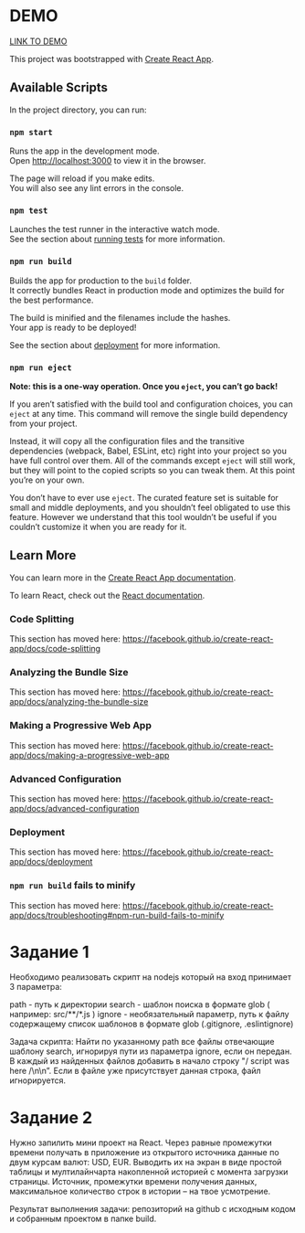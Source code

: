 # DEMO
<a target="_blank" href="https://kostia7alania.github.io/online-rate-react/build/">LINK TO DEMO</a>

This project was bootstrapped with [Create React App](https://github.com/facebook/create-react-app).

## Available Scripts

In the project directory, you can run:

### `npm start`

Runs the app in the development mode.<br />
Open [http://localhost:3000](http://localhost:3000) to view it in the browser.

The page will reload if you make edits.<br />
You will also see any lint errors in the console.

### `npm test`

Launches the test runner in the interactive watch mode.<br />
See the section about [running tests](https://facebook.github.io/create-react-app/docs/running-tests) for more information.

### `npm run build`

Builds the app for production to the `build` folder.<br />
It correctly bundles React in production mode and optimizes the build for the best performance.

The build is minified and the filenames include the hashes.<br />
Your app is ready to be deployed!

See the section about [deployment](https://facebook.github.io/create-react-app/docs/deployment) for more information.

### `npm run eject`

**Note: this is a one-way operation. Once you `eject`, you can’t go back!**

If you aren’t satisfied with the build tool and configuration choices, you can `eject` at any time. This command will remove the single build dependency from your project.

Instead, it will copy all the configuration files and the transitive dependencies (webpack, Babel, ESLint, etc) right into your project so you have full control over them. All of the commands except `eject` will still work, but they will point to the copied scripts so you can tweak them. At this point you’re on your own.

You don’t have to ever use `eject`. The curated feature set is suitable for small and middle deployments, and you shouldn’t feel obligated to use this feature. However we understand that this tool wouldn’t be useful if you couldn’t customize it when you are ready for it.

## Learn More

You can learn more in the [Create React App documentation](https://facebook.github.io/create-react-app/docs/getting-started).

To learn React, check out the [React documentation](https://reactjs.org/).

### Code Splitting

This section has moved here: https://facebook.github.io/create-react-app/docs/code-splitting

### Analyzing the Bundle Size

This section has moved here: https://facebook.github.io/create-react-app/docs/analyzing-the-bundle-size

### Making a Progressive Web App

This section has moved here: https://facebook.github.io/create-react-app/docs/making-a-progressive-web-app

### Advanced Configuration

This section has moved here: https://facebook.github.io/create-react-app/docs/advanced-configuration

### Deployment

This section has moved here: https://facebook.github.io/create-react-app/docs/deployment

### `npm run build` fails to minify

This section has moved here: https://facebook.github.io/create-react-app/docs/troubleshooting#npm-run-build-fails-to-minify


# Задание 1
Необходимо реализовать скрипт на nodejs который на вход принимает 3 параметра:

path - путь к директории
search - шаблон поиска в формате glob ( например: src/**/*.js )
ignore - необязательный параметр, путь к файлу содержащему список шаблонов в формате glob (.gitignore, .eslintignore)

Задача скрипта:
Найти по указанному path все файлы отвечающие шаблону search, игнорируя пути из параметра ignore, если он передан.
В каждый из найденных файлов добавить в начало строку "/ script was here /\n\n”.
Если в файле уже присутствует данная строка, файл игнорируется.

# Задание 2
Нужно запилить мини проект на React.
Через равные промежутки времени получать в приложение из открытого источника данные по двум курсам валют: USD, EUR.
Выводить их на экран в виде простой таблицы и мултилайнчарта накопленной историей с момента загрузки страницы.
Источник, промежутки времени получения данных, максимальное количество строк в истории – на твое усмотрение.

Результат выполнения задачи: репозиторий на github с исходным кодом и собранным проектом в папке build.